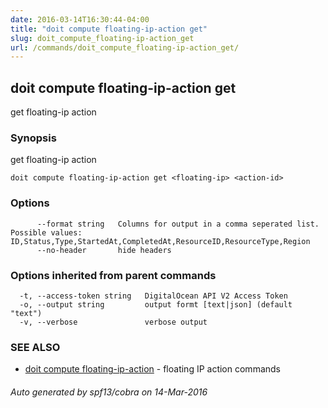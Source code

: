 ```yaml
---
date: 2016-03-14T16:30:44-04:00
title: "doit compute floating-ip-action get"
slug: doit_compute_floating-ip-action_get
url: /commands/doit_compute_floating-ip-action_get/
---
```

## doit compute floating-ip-action get

get floating-ip action

### Synopsis


get floating-ip action

```
doit compute floating-ip-action get <floating-ip> <action-id>
```

### Options

```
      --format string   Columns for output in a comma seperated list. Possible values: ID,Status,Type,StartedAt,CompletedAt,ResourceID,ResourceType,Region
      --no-header       hide headers
```

### Options inherited from parent commands

```
  -t, --access-token string   DigitalOcean API V2 Access Token
  -o, --output string         output formt [text|json] (default "text")
  -v, --verbose               verbose output
```

### SEE ALSO
* [doit compute floating-ip-action](/commands/doit_compute_floating-ip-action/)	 - floating IP action commands

###### Auto generated by spf13/cobra on 14-Mar-2016
